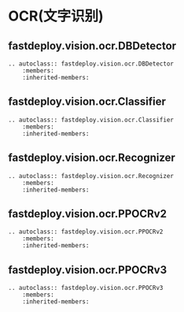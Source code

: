 # OCR(文字识别)

## fastdeploy.vision.ocr.DBDetector

```{eval-rst}
.. autoclass:: fastdeploy.vision.ocr.DBDetector
    :members:
    :inherited-members:
```

## fastdeploy.vision.ocr.Classifier

```{eval-rst}
.. autoclass:: fastdeploy.vision.ocr.Classifier
    :members:
    :inherited-members:
```

## fastdeploy.vision.ocr.Recognizer

```{eval-rst}
.. autoclass:: fastdeploy.vision.ocr.Recognizer
    :members:
    :inherited-members:
```

## fastdeploy.vision.ocr.PPOCRv2

```{eval-rst}
.. autoclass:: fastdeploy.vision.ocr.PPOCRv2
    :members:
    :inherited-members:
```

## fastdeploy.vision.ocr.PPOCRv3

```{eval-rst}
.. autoclass:: fastdeploy.vision.ocr.PPOCRv3
    :members:
    :inherited-members:
```
